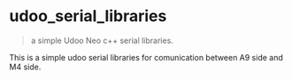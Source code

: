 # udoo_serial_libraries
>a simple Udoo Neo c++ serial libraries.

This is a simple udoo serial libraries for comunication between A9 side and M4 side.
